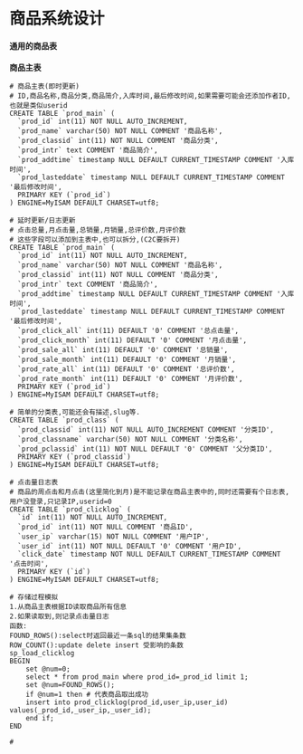 # 商品系统设计

#### 通用的商品表

**商品主表**

    # 商品主表(即时更新)
    # ID,商品名称,商品分类,商品简介,入库时间,最后修改时间,如果需要可能会还添加作者ID,也就是类似userid
    CREATE TABLE `prod_main` (
      `prod_id` int(11) NOT NULL AUTO_INCREMENT,
      `prod_name` varchar(50) NOT NULL COMMENT '商品名称',
      `prod_classid` int(11) NOT NULL COMMENT '商品分类',
      `prod_intr` text COMMENT '商品简介',
      `prod_addtime` timestamp NULL DEFAULT CURRENT_TIMESTAMP COMMENT '入库时间',
      `prod_lasteddate` timestamp NULL DEFAULT CURRENT_TIMESTAMP COMMENT '最后修改时间',
      PRIMARY KEY (`prod_id`)
    ) ENGINE=MyISAM DEFAULT CHARSET=utf8;

    # 延时更新/日志更新
    # 点击总量,月点击量,总销量,月销量,总评价数,月评价数
    # 这些字段可以添加到主表中,也可以拆分,(C2C要拆开)
    CREATE TABLE `prod_main` (
      `prod_id` int(11) NOT NULL AUTO_INCREMENT,
      `prod_name` varchar(50) NOT NULL COMMENT '商品名称',
      `prod_classid` int(11) NOT NULL COMMENT '商品分类',
      `prod_intr` text COMMENT '商品简介',
      `prod_addtime` timestamp NULL DEFAULT CURRENT_TIMESTAMP COMMENT '入库时间',
      `prod_lasteddate` timestamp NULL DEFAULT CURRENT_TIMESTAMP COMMENT '最后修改时间',
      `prod_click_all` int(11) DEFAULT '0' COMMENT '总点击量',
      `prod_click_month` int(11) DEFAULT '0' COMMENT '月点击量',
      `prod_sale_all` int(11) DEFAULT '0' COMMENT '总销量',
      `prod_sale_month` int(11) DEFAULT '0' COMMENT '月销量',
      `prod_rate_all` int(11) DEFAULT '0' COMMENT '总评价数',
      `prod_rate_month` int(11) DEFAULT '0' COMMENT '月评价数',
      PRIMARY KEY (`prod_id`)
    ) ENGINE=MyISAM DEFAULT CHARSET=utf8;

    # 简单的分类表,可能还会有描述,slug等.
    CREATE TABLE `prod_class` (
      `prod_classid` int(11) NOT NULL AUTO_INCREMENT COMMENT '分类ID',
      `prod_classname` varchar(50) NOT NULL COMMENT '分类名称',
      `prod_pclassid` int(11) NOT NULL DEFAULT '0' COMMENT '父分类ID',
      PRIMARY KEY (`prod_classid`)
    ) ENGINE=MyISAM DEFAULT CHARSET=utf8;

    # 点击量日志表
    # 商品的周点击和月点击(这里简化到月)是不能记录在商品主表中的,同时还需要有个日志表,用户没登录,只记录IP,userid=0
    CREATE TABLE `prod_clicklog` (
      `id` int(11) NOT NULL AUTO_INCREMENT,
      `prod_id` int(11) NOT NULL COMMENT '商品ID',
      `user_ip` varchar(15) NOT NULL COMMENT '用户IP',
      `user_id` int(11) NOT NULL DEFAULT '0' COMMENT '用户ID',
      `click_date` timestamp NOT NULL DEFAULT CURRENT_TIMESTAMP COMMENT '点击时间',
      PRIMARY KEY (`id`)
    ) ENGINE=MyISAM DEFAULT CHARSET=utf8;

    # 存储过程模拟
    1.从商品主表根据ID读取商品所有信息
    2.如果读取到,则记录点击量日志
    函数:
    FOUND_ROWS():select时返回最近一条sql的结果集条数
    ROW_COUNT():update delete insert 受影响的条数
    sp_load_clicklog
    BEGIN
        set @num=0;
        select * from prod_main where prod_id=_prod_id limit 1;
        set @num=FOUND_ROWS();
        if @num=1 then # 代表商品取出成功
        insert into prod_clicklog(prod_id,user_ip,user_id) values(_prod_id,_user_ip,_user_id);
        end if;
    END

    # 



